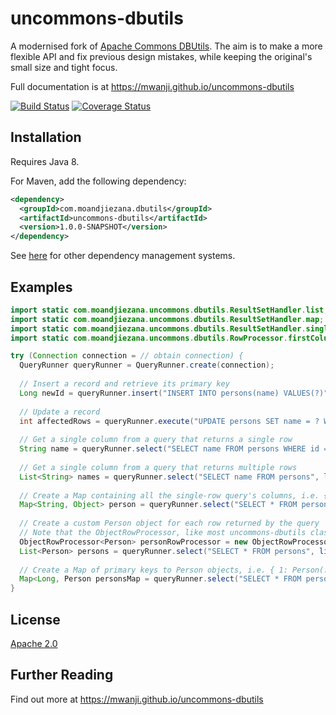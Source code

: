 # uncommons-dbutils

A modernised fork of [Apache Commons DBUtils](http://commons.apache.org/proper/commons-dbutils/). The aim is to make a more flexible API and fix previous design mistakes, while keeping the original's small size and tight focus.

Full documentation is at https://mwanji.github.io/uncommons-dbutils

[![Build Status](https://img.shields.io/travis/mwanji/uncommons-dbutils.svg)](https://travis-ci.org/mwanji/uncommons-dbutils) [![Coverage Status](https://img.shields.io/coveralls/mwanji/uncommons-dbutils.svg)](https://coveralls.io/r/mwanji/uncommons-dbutils?branch=master)

## Installation

Requires Java 8.

For Maven, add the following dependency:

```xml
<dependency>
  <groupId>com.moandjiezana.dbutils</groupId>
  <artifactId>uncommons-dbutils</artifactId>
  <version>1.0.0-SNAPSHOT</version>
</dependency>
```
See [here](https://mwanji.github.io/uncommons-dbutils/dependency-info.html) for other dependency management systems.

## Examples

```java
import static com.moandjiezana.uncommons.dbutils.ResultSetHandler.list;
import static com.moandjiezana.uncommons.dbutils.ResultSetHandler.map;
import static com.moandjiezana.uncommons.dbutils.ResultSetHandler.single;
import static com.moandjiezana.uncommons.dbutils.RowProcessor.firstColumn;

try (Connection connection = // obtain connection) {
  QueryRunner queryRunner = QueryRunner.create(connection);
  
  // Insert a record and retrieve its primary key
  Long newId = queryRunner.insert("INSERT INTO persons(name) VALUES(?)", single(firstColumn()), "John");
  
  // Update a record
  int affectedRows = queryRunner.execute("UPDATE persons SET name = ? WHERE id = ?", "Thabiso", newId);
  
  // Get a single column from a query that returns a single row
  String name = queryRunner.select("SELECT name FROM persons WHERE id = ?", single(firstColumn()), 1L);
  
  // Get a single column from a query that returns multiple rows
  List<String> names = queryRunner.select("SELECT name FROM persons", list(firstColumn()), 1L);
  
  // Create a Map containing all the single-row query's columns, i.e. { "id": 1, "name": "John" }
  Map<String, Object> person = queryRunner.select("SELECT * FROM persons WHERE id = ?", single(new MapRowProcessor(), 1L);
  
  // Create a custom Person object for each row returned by the query
  // Note that the ObjectRowProcessor, like most uncommons-dbutils classes, can be reused across queries, QueryRunners and threads
  ObjectRowProcessor<Person> personRowProcessor = new ObjectRowProcessor<Person>(Person.class, ObjectRowProcessor.matching());
  List<Person> persons = queryRunner.select("SELECT * FROM persons", list(personRowProcessor));
  
  // Create a Map of primary keys to Person objects, i.e. { 1: Person(...), 2: Person(...) }
  Map<Long, Person personsMap = queryRunner.select("SELECT * FROM persons", ResultSetHandler.map("id", Long.class, personRowProcessor));
}
```

## License

[Apache 2.0](http://www.apache.org/licenses/LICENSE-2.0)

## Further Reading

Find out more at https://mwanji.github.io/uncommons-dbutils
